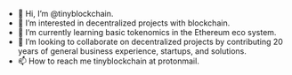 - 👋 Hi, I’m @tinyblockchain.
- 👀 I’m interested in decentralized projects with blockchain.
- 🌱 I’m currently learning basic tokenomics in the Ethereum eco system.
- 💞️ I’m looking to collaborate on decentralized projects by contributing 20 years of general business experience, startups, and solutions.
- 📫 How to reach me tinyblockchain at protonmail.

<!---
tinyblockchain/tinyblockchain is a ✨ special ✨ repository because its `README.md` (this file) appears on your GitHub profile.
You can click the Preview link to take a look at your changes.
--->
